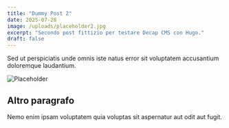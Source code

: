 ```yaml
---
title: "Dummy Post 2"
date: 2025-07-28
image: /uploads/placeholder2.jpg
excerpt: "Secondo post fittizio per testare Decap CMS con Hugo."
draft: false
---
```


Sed ut perspiciatis unde omnis iste natus error sit voluptatem accusantium doloremque laudantium.

![Placeholder](https://via.placeholder.com/800x400)

## Altro paragrafo

Nemo enim ipsam voluptatem quia voluptas sit aspernatur aut odit aut fugit.
